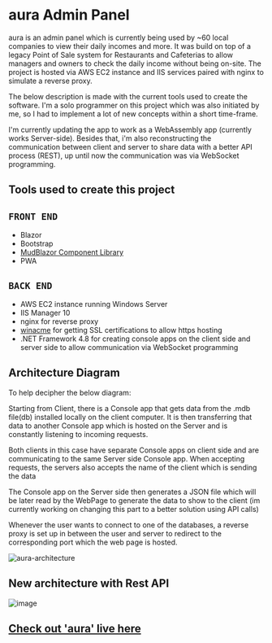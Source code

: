 # aura Admin Panel

aura is an admin panel which is currently being used by ~60 local companies to view their daily incomes and more.
It was build on top of a legacy Point of Sale system for Restaurants and Cafeterias to allow managers and owners to check the daily income without being on-site. 
The project is hosted via AWS EC2 instance and IIS services paired with nginx to simulate a reverse proxy.

The below description is made with the current tools used to create the software. I'm a solo programmer on this project which was also initiated by me, so I had to implement a lot of new concepts within a short time-frame.

I'm currently updating the app to work as a WebAssembly app (currently works Server-side). Besides that, i'm also reconstructing the communication between client and server to share data with a better API process (REST), up until now the communication was via WebSocket programming.

## Tools used to create this project
 `FRONT END`
-
- Blazor 
- Bootstrap
- [MudBlazor Component Library](https://mudblazor.com/docs/overview)
- PWA

`BACK END`
- 
- AWS EC2 instance running Windows Server
- IIS Manager 10
- nginx for reverse proxy
- [winacme](https://www.win-acme.com/) for getting SSL certifications to allow https hosting
- .NET Framework 4.8 for creating console apps on the client side and server side to allow communication via WebSocket programming


## Architecture Diagram

To help decipher the below diagram:

Starting from Client, there is a Console app that gets data from the .mdb file(db) installed locally on the client computer. It is then transferring that data to another Console app which is hosted on the Server and is constantly listening to incoming requests. 

Both clients in this case have separate Console apps on client side and are communicating to the same Server side Console app. When accepting requests, the servers also accepts the name of the client which is sending the data

The Console app on the Server side then generates a JSON file which will be later read by the WebPage to generate the data to show to the client (im currently working on changing this part to a better solution using API calls)

Whenever the user wants to connect to one of the databases, a reverse proxy is set up in between the user and server to redirect to the corresponding port which the web page is hosted.

![aura-architecture](https://user-images.githubusercontent.com/13669142/188190971-d107b6f3-ef8a-4c9d-ba85-4713566e2918.png)

## New architecture with Rest API
![image](https://user-images.githubusercontent.com/13669142/188333839-c59b3973-71a3-4ece-ac1b-76292bb3c1f6.png)

## [Check out 'aura' live here](https://blazor.intouch-ks.com/)

